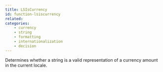 ```yaml
---
title: LSIsCurrency
id: function-lsiscurrency
related:
categories:
    - currency
    - string
    - formatting
    - internationalization
    - decision
---
```


Determines whether a string is a valid representation of a
        currency amount in the current locale.